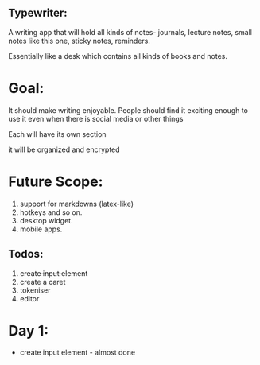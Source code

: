 ## Typewriter:

A writing app that will hold all kinds of notes- journals, lecture notes, small notes like this one, sticky notes, reminders.

Essentially like a desk which contains all kinds of books and notes.

# Goal:

It should make writing enjoyable.
People should find it exciting enough to use it even when there is social media or other things

Each will have its own section

it will be organized and encrypted

# Future Scope:

1. support for markdowns (latex-like)
2. hotkeys and so on.
3. desktop widget.
4. mobile apps.

## Todos:

1. ~~create input element~~
2. create a caret
3. tokeniser
4. editor

# Day 1:

- create input element - almost done
